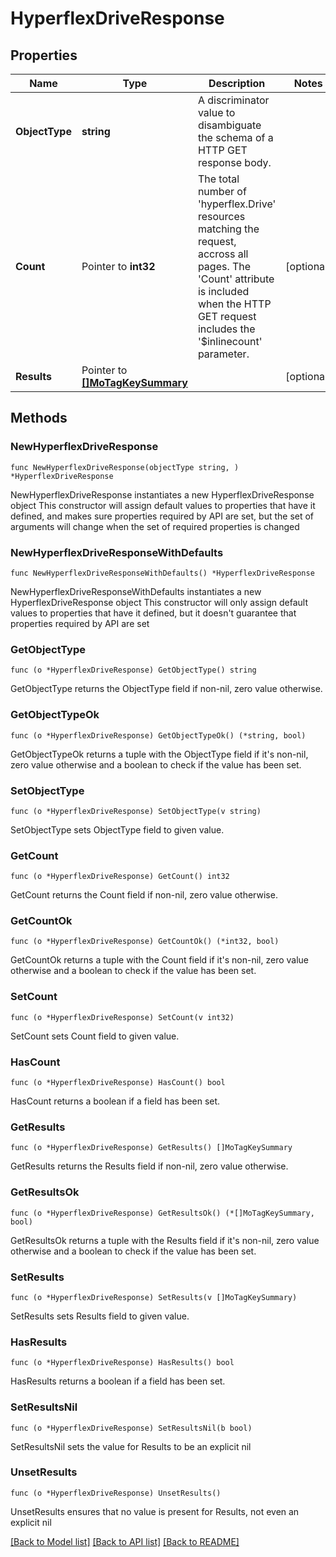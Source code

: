# HyperflexDriveResponse

## Properties

Name | Type | Description | Notes
------------ | ------------- | ------------- | -------------
**ObjectType** | **string** | A discriminator value to disambiguate the schema of a HTTP GET response body. | 
**Count** | Pointer to **int32** | The total number of &#39;hyperflex.Drive&#39; resources matching the request, accross all pages. The &#39;Count&#39; attribute is included when the HTTP GET request includes the &#39;$inlinecount&#39; parameter. | [optional] 
**Results** | Pointer to [**[]MoTagKeySummary**](MoTagKeySummary.md) |  | [optional] 

## Methods

### NewHyperflexDriveResponse

`func NewHyperflexDriveResponse(objectType string, ) *HyperflexDriveResponse`

NewHyperflexDriveResponse instantiates a new HyperflexDriveResponse object
This constructor will assign default values to properties that have it defined,
and makes sure properties required by API are set, but the set of arguments
will change when the set of required properties is changed

### NewHyperflexDriveResponseWithDefaults

`func NewHyperflexDriveResponseWithDefaults() *HyperflexDriveResponse`

NewHyperflexDriveResponseWithDefaults instantiates a new HyperflexDriveResponse object
This constructor will only assign default values to properties that have it defined,
but it doesn't guarantee that properties required by API are set

### GetObjectType

`func (o *HyperflexDriveResponse) GetObjectType() string`

GetObjectType returns the ObjectType field if non-nil, zero value otherwise.

### GetObjectTypeOk

`func (o *HyperflexDriveResponse) GetObjectTypeOk() (*string, bool)`

GetObjectTypeOk returns a tuple with the ObjectType field if it's non-nil, zero value otherwise
and a boolean to check if the value has been set.

### SetObjectType

`func (o *HyperflexDriveResponse) SetObjectType(v string)`

SetObjectType sets ObjectType field to given value.


### GetCount

`func (o *HyperflexDriveResponse) GetCount() int32`

GetCount returns the Count field if non-nil, zero value otherwise.

### GetCountOk

`func (o *HyperflexDriveResponse) GetCountOk() (*int32, bool)`

GetCountOk returns a tuple with the Count field if it's non-nil, zero value otherwise
and a boolean to check if the value has been set.

### SetCount

`func (o *HyperflexDriveResponse) SetCount(v int32)`

SetCount sets Count field to given value.

### HasCount

`func (o *HyperflexDriveResponse) HasCount() bool`

HasCount returns a boolean if a field has been set.

### GetResults

`func (o *HyperflexDriveResponse) GetResults() []MoTagKeySummary`

GetResults returns the Results field if non-nil, zero value otherwise.

### GetResultsOk

`func (o *HyperflexDriveResponse) GetResultsOk() (*[]MoTagKeySummary, bool)`

GetResultsOk returns a tuple with the Results field if it's non-nil, zero value otherwise
and a boolean to check if the value has been set.

### SetResults

`func (o *HyperflexDriveResponse) SetResults(v []MoTagKeySummary)`

SetResults sets Results field to given value.

### HasResults

`func (o *HyperflexDriveResponse) HasResults() bool`

HasResults returns a boolean if a field has been set.

### SetResultsNil

`func (o *HyperflexDriveResponse) SetResultsNil(b bool)`

 SetResultsNil sets the value for Results to be an explicit nil

### UnsetResults
`func (o *HyperflexDriveResponse) UnsetResults()`

UnsetResults ensures that no value is present for Results, not even an explicit nil

[[Back to Model list]](../README.md#documentation-for-models) [[Back to API list]](../README.md#documentation-for-api-endpoints) [[Back to README]](../README.md)


